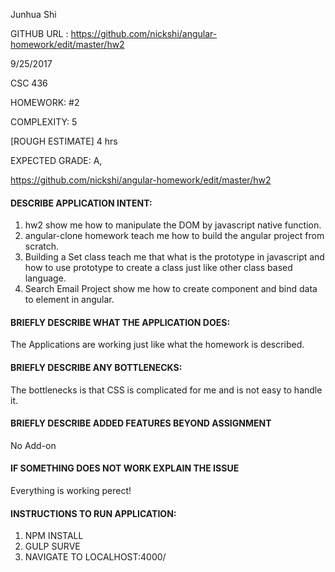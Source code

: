 
Junhua Shi

GITHUB URL : https://github.com/nickshi/angular-homework/edit/master/hw2

9/25/2017

CSC 436

HOMEWORK: #2

COMPLEXITY: 5

[ROUGH ESTIMATE] 4 hrs

EXPECTED GRADE: A,

https://github.com/nickshi/angular-homework/edit/master/hw2

#### DESCRIBE APPLICATION INTENT:
1. hw2 show me how to manipulate the DOM by javascript native function.
2. angular-clone homework teach me how to build the angular project from scratch.
3. Building a Set class teach me that what is the prototype in javascript and how to use prototype to create a class just like other class based language.
4. Search Email Project show me how to create component and bind data to element in angular.

#### BRIEFLY DESCRIBE WHAT THE APPLICATION DOES:

  The Applications are working just like what the homework is described.

#### BRIEFLY DESCRIBE ANY BOTTLENECKS:

  The bottlenecks  is that CSS is complicated for me and is not easy to handle it.

#### BRIEFLY DESCRIBE ADDED FEATURES BEYOND ASSIGNMENT

  No Add-on

#### IF SOMETHING DOES NOT WORK EXPLAIN THE ISSUE

  Everything is working perect!

#### INSTRUCTIONS TO RUN APPLICATION:
1. NPM INSTALL
2. GULP SURVE
3. NAVIGATE TO LOCALHOST:4000/
